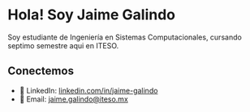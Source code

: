 # Hola! Soy Jaime Galindo

Soy estudiante de Ingeniería en Sistemas Computacionales, cursando septimo semestre aqui en ITESO.

## Conectemos
- 💼 LinkedIn: [linkedin.com/in/jaime-galindo](https://www.linkedin.com/in/jaime-galindo-b69989264/)
- 📧 Email: jaime.galindo@iteso.mx